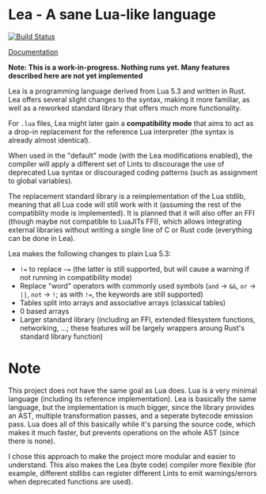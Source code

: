# Lea - A sane Lua-like language
[![Build Status](https://travis-ci.org/jonas-schievink/lea.svg?branch=master)](https://travis-ci.org/jonas-schievink/lea) <!--[![Coverage Status](https://coveralls.io/repos/jonas-schievink/lea/badge.svg?branch=master)](https://coveralls.io/r/jonas-schievink/lea?branch=master)-->

[Documentation](https://jonas-schievink.github.io/lea/lea/index.html)

**Note: This is a work-in-progress. Nothing runs yet. Many features described here are not yet implemented**

Lea is a programming language derived from Lua 5.3 and written in Rust. Lea offers several slight changes to the syntax, making it more familiar, as well as a reworked standard library that offers much more functionality.

For `.lua` files, Lea might later gain a **compatibility mode** that aims to act as a drop-in replacement for the reference Lua interpreter (the syntax is already almost identical).

When used in the "default" mode (with the Lea modifications enabled), the compiler will apply a different set of Lints to discourage the use of deprecated Lua syntax or discouraged coding patterns (such as assignment to global variables).

The replacement standard library is a reimplementation of the Lua stdlib, meaning that all Lua code will still work with it (assuming the rest of the compatiblity mode is implemented). It is planned that it will also offer an FFI (though maybe not compatible to LuaJITs FFI), which allows integrating external libraries without writing a single line of C or Rust code (everything can be done in Lea).

Lea makes the following changes to plain Lua 5.3:
* `!=` to replace `~=` (the latter is still supported, but will cause a warning if not running in compatibility mode)
* Replace "word" operators with commonly used symbols (`and` -> `&&`, `or` -> `||`, `not` -> `!`; as with `!=`, the keywords are still supported)
* Tables split into arrays and associative arrays (classical tables)
* 0 based arrays
* Larger standard library (including an FFI, extended filesystem functions, networking, ...; these features will be largely wrappers aroung Rust's standard library function)

# Note

This project does not have the same goal as Lua does. Lua is a very minimal language (including its reference implementation). Lea is basically the same language, but the implementation is much bigger, since the library provides an AST, multiple transformation passes, and a seperate bytecode emission pass. Lua does all of this basically while it's parsing the source code, which makes it much faster, but prevents operations on the whole AST (since there is none).

I chose this approach to make the project more modular and easier to understand. This also makes the Lea (byte code) compiler more flexible (for example, different stdlibs can register different Lints to emit warnings/errors when deprecated functions are used).
